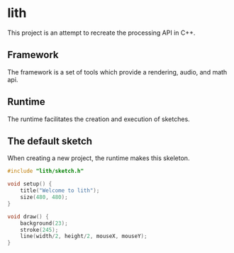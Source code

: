 # lith

This project is an attempt to recreate the processing API in C++.

## Framework

The framework is a set of tools which provide a rendering, audio, and math api.

## Runtime

The runtime facilitates the creation and execution of sketches.

## The default sketch

When creating a new project, the runtime makes this skeleton.

```C++
#include "lith/sketch.h"

void setup() {
	title("Welcome to lith");
	size(480, 480);
}

void draw() {
	background(23);
	stroke(245);
	line(width/2, height/2, mouseX, mouseY);
}
```
